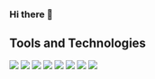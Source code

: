 ### Hi there 👋

## Tools and Technologies

<img src="https://img.icons8.com/color/48/000000/python.png"/> 
<img src="https://img.icons8.com/color/48/000000/c-plus-plus-logo.png"/>
<img src="https://img.icons8.com/color/48/000000/matlab.png"/>
<img src="https://img.icons8.com/color/48/000000/javascript.png"/>
<img src="https://img.icons8.com/color/48/000000/numpy.png"/>
<img src="https://img.icons8.com/color/48/000000/scikit-learn.png"/>
<img src="https://img.icons8.com/color/48/000000/tensorflow.png"/>
<img src="https://img.icons8.com/color/48/000000/flask.png"/>

<!--
**Salma-Yassin/Salma-Yassin** is a ✨ _special_ ✨ repository because its `README.md` (this file) appears on your GitHub profile.

Here are some ideas to get you started:

- 🔭 I’m currently working on ...
- 🌱 I’m currently learning ...
- 👯 I’m looking to collaborate on ...
- 🤔 I’m looking for help with ...
- 💬 Ask me about ...
- 📫 How to reach me: ...
- 😄 Pronouns: ...
- ⚡ Fun fact: ...
-->
